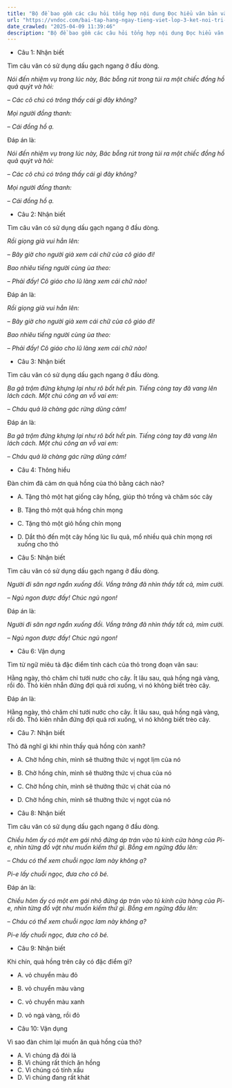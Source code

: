 ```yaml
---
title: "Bộ đề bao gồm các câu hỏi tổng hợp nội dung Đọc hiểu văn bản và Luyện từ và câu được học ở Tuần 23 trong chương trình Tiếng Việt lớp 3 Tập 2 Kết nối tri thức."
url: "https://vndoc.com/bai-tap-hang-ngay-tieng-viet-lop-3-ket-noi-tri-thuc-tuan-23-thu-5-336749"
date_crawled: "2025-04-09 11:39:46"
description: "Bộ đề bao gồm các câu hỏi tổng hợp nội dung Đọc hiểu văn bản và Luyện từ và câu được học ở Tuần 23 trong chương trình Tiếng Việt lớp 3 Tập 2 Kết nối tri thức."
---
```


* Câu 1:  Nhận biết

Tìm câu văn có sử dụng dấu gạch ngang ở đầu dòng.

_Nói đến nhiệm vụ trong lúc này, Bác bỗng rút trong túi ra một chiếc đồng hồ quả quýt và hỏi:_

_– Các cô chú có trông thấy cái gì đây không?_

_Mọi người đồng thanh:_

_– Cái đồng hồ ạ._

Đáp án là:

_Nói đến nhiệm vụ trong lúc này, Bác bỗng rút trong túi ra một chiếc đồng hồ quả quýt và hỏi:_

_– Các cô chú có trông thấy cái gì đây không?_

_Mọi người đồng thanh:_

_– Cái đồng hồ ạ._

* Câu 2:  Nhận biết

Tìm câu văn có sử dụng dấu gạch ngang ở đầu dòng.

_Rồi giọng già vui hẳn lên:_

_– Bây giờ cho người già xem cái chữ của cô giáo đi!_

_Bao nhiêu tiếng người cùng ùa theo:_

_– Phải đấy! Cô giáo cho lũ làng xem cái chữ nào!_

Đáp án là:

_Rồi giọng già vui hẳn lên:_

_– Bây giờ cho người già xem cái chữ của cô giáo đi!_

_Bao nhiêu tiếng người cùng ùa theo:_

_– Phải đấy! Cô giáo cho lũ làng xem cái chữ nào!_

* Câu 3:  Nhận biết

Tìm câu văn có sử dụng dấu gạch ngang ở đầu dòng.

_Ba gã trộm đứng khựng lại như rô bốt hết pin. Tiếng còng tay đã vang lên lách cách. Một chú công an vỗ vai em:_

_– Cháu quả là chàng gác rừng dũng cảm!_

Đáp án là:

_Ba gã trộm đứng khựng lại như rô bốt hết pin. Tiếng còng tay đã vang lên lách cách. Một chú công an vỗ vai em:_

_– Cháu quả là chàng gác rừng dũng cảm!_

* Câu 4:  Thông hiểu

Đàn chim đã cảm ơn quả hồng của thỏ bằng cách nào?

  * A. Tặng thỏ một hạt giống cây hồng, giúp thỏ trồng và chăm sóc cây 
  * B. Tặng thỏ một quả hồng chín mọng 
  * C. Tặng thỏ một giỏ hồng chín mọng 
  * D. Dắt thỏ đến một cây hồng lúc lỉu quả, mổ nhiều quả chín mọng rơi xuống cho thỏ 



* Câu 5:  Nhận biết

Tìm câu văn có sử dụng dấu gạch ngang ở đầu dòng.

_Người đi săn ngơ ngẩn xuống đồi. Vầng trăng đã nhìn thấy tất cả, mỉm cười._

_– Ngủ ngon được đấy! Chúc ngủ ngon!_

Đáp án là:

_Người đi săn ngơ ngẩn xuống đồi. Vầng trăng đã nhìn thấy tất cả, mỉm cười._

_– Ngủ ngon được đấy! Chúc ngủ ngon!_

* Câu 6:  Vận dụng

Tìm từ ngữ miêu tả đặc điểm tính cách của thỏ trong đoạn văn sau:

Hằng ngày, thỏ chăm chỉ tưới nước cho cây. Ít lâu sau, quả hồng ngả vàng, rồi đỏ. Thỏ kiên nhẫn đứng đợi quả rơi xuống, vì nó không biết trèo cây.

Đáp án là:

Hằng ngày, thỏ chăm chỉ tưới nước cho cây. Ít lâu sau, quả hồng ngả vàng, rồi đỏ. Thỏ kiên nhẫn đứng đợi quả rơi xuống, vì nó không biết trèo cây.

* Câu 7:  Nhận biết

Thỏ đã nghĩ gì khi nhìn thấy quả hồng còn xanh?

  * A. Chờ hồng chín, mình sẽ thưởng thức vị ngọt lịm của nó 
  * B. Chờ hồng chín, mình sẽ thưởng thức vị chua của nó 
  * C. Chờ hồng chín, mình sẽ thưởng thức vị chát của nó 
  * D. Chờ hồng chín, mình sẽ thưởng thức vị ngọt của nó 



* Câu 8:  Nhận biết

Tìm câu văn có sử dụng dấu gạch ngang ở đầu dòng.

_Chiều hôm ấy có một em gái nhỏ đứng áp trán vào tủ kính cửa hàng của Pi-e, nhìn từng đồ vật như muốn kiếm thứ gì. Bỗng em ngửng đầu lên:_

_– Cháu có thể xem chuỗi ngọc lam này không ạ?_

_Pi-e lấy chuỗi ngọc, đưa cho cô bé._

Đáp án là:

_Chiều hôm ấy có một em gái nhỏ đứng áp trán vào tủ kính cửa hàng của Pi-e, nhìn từng đồ vật như muốn kiếm thứ gì. Bỗng em ngửng đầu lên:_

_– Cháu có thể xem chuỗi ngọc lam này không ạ?_

_Pi-e lấy chuỗi ngọc, đưa cho cô bé._

* Câu 9:  Nhận biết

Khi chín, quả hồng trên cây có đặc điểm gì?

  * A. vỏ chuyển màu đỏ 
  * B. vỏ chuyển màu vàng 
  * C. vỏ chuyển màu xanh 
  * D. vỏ ngả vàng, rồi đỏ 



* Câu 10:  Vận dụng

Vì sao đàn chim lại muốn ăn quả hồng của thỏ?

  * A. Vì chúng đã đói lả 
  * B. Vì chúng rất thích ăn hồng 
  * C. Vì chúng có tính xấu 
  * D. Vì chúng đang rất khát 


